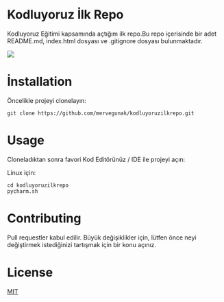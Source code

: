 # Kodluyoruz İlk Repo
Kodluyoruz Eğitimi kapsamında açtığım ilk repo.Bu repo
içerisinde bir adet README.md, index.html dosyası ve .gitignore dosyası bulunmaktadır.

![](/home/merve/Pictures/project_ss.png)

# İnstallation
Öncelikle projeyi clonelayın:

````
git clone https://github.com/mervegunak/kodluyoruzilkrepo.git
````

# Usage
Cloneladıktan sonra favori Kod Editörünüz / IDE ile projeyi açın:

Linux için:
````
cd kodluyoruzilkrepo
pycharm.sh
````

# Contributing
Pull requestler kabul edilir. Büyük değişiklikler için, lütfen önce neyi değiştirmek istediğinizi tartışmak için bir konu açınız.

# License
[MIT](https://choosealicense.com/licenses/mit/)
